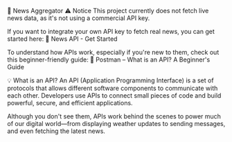 📰 News Aggregator
⚠️ Notice
This project currently does not fetch live news data, as it's not using a commercial API key.

If you want to integrate your own API key to fetch real news, you can get started here:
🔗 News API - Get Started

To understand how APIs work, especially if you're new to them, check out this beginner-friendly guide:
🔗 Postman – What is an API? A Beginner's Guide

💡 What is an API?
An API (Application Programming Interface) is a set of protocols that allows different software components to communicate with each other. Developers use APIs to connect small pieces of code and build powerful, secure, and efficient applications.

Although you don't see them, APIs work behind the scenes to power much of our digital world—from displaying weather updates to sending messages, and even fetching the latest news.
